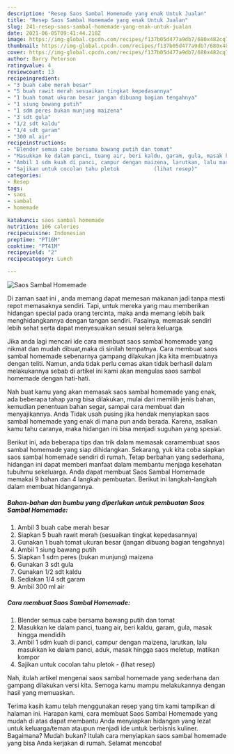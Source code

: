 ```yaml
---
description: "Resep Saos Sambal Homemade yang enak Untuk Jualan"
title: "Resep Saos Sambal Homemade yang enak Untuk Jualan"
slug: 241-resep-saos-sambal-homemade-yang-enak-untuk-jualan
date: 2021-06-05T09:41:44.218Z
image: https://img-global.cpcdn.com/recipes/f137b05d477a9db7/680x482cq70/saos-sambal-homemade-foto-resep-utama.jpg
thumbnail: https://img-global.cpcdn.com/recipes/f137b05d477a9db7/680x482cq70/saos-sambal-homemade-foto-resep-utama.jpg
cover: https://img-global.cpcdn.com/recipes/f137b05d477a9db7/680x482cq70/saos-sambal-homemade-foto-resep-utama.jpg
author: Barry Peterson
ratingvalue: 4
reviewcount: 13
recipeingredient:
- "3 buah cabe merah besar"
- "5 buah rawit merah sesuaikan tingkat kepedasannya"
- "1 buah tomat ukuran besar jangan dibuang bagian tengahnya"
- "1 siung bawang putih"
- "1 sdm peres bukan munjung maizena"
- "3 sdt gula"
- "1/2 sdt kaldu"
- "1/4 sdt garam"
- "300 ml air"
recipeinstructions:
- "Blender semua cabe bersama bawang putih dan tomat"
- "Masukkan ke dalam panci, tuang air, beri kaldu, garam, gula, masak hingga mendidih"
- "Ambil 1 sdm kuah di panci, campur dengan maizena, larutkan, lalu masukkan ke dalam panci, aduk, masak hingga saos meletup, matikan kompor"
- "Sajikan untuk cocolan tahu pletok           (lihat resep)"
categories:
- Resep
tags:
- saos
- sambal
- homemade

katakunci: saos sambal homemade 
nutrition: 106 calories
recipecuisine: Indonesian
preptime: "PT16M"
cooktime: "PT41M"
recipeyield: "2"
recipecategory: Lunch

---
```



![Saos Sambal Homemade](https://img-global.cpcdn.com/recipes/f137b05d477a9db7/680x482cq70/saos-sambal-homemade-foto-resep-utama.jpg)

Di zaman  saat ini , anda memang dapat memesan makanan jadi tanpa mesti repot memasaknya sendiri. Tapi, untuk mereka yang mau memberikan hidangan special pada orang tercinta, maka anda memang lebih baik menghidangkannya dengan tangan sendiri. Pasalnya, memasak sendiri lebih sehat serta dapat menyesuaikan sesuai selera keluarga.

Jika anda lagi mencari ide cara membuat saos sambal homemade yang nikmat dan mudah dibuat,maka di sinilah tempatnya. Cara membuat saos sambal homemade  sebenarnya gampang dilakukan jika kita membuatnya dengan teliti. Namun, anda tidak perlu cemas akan tidak berhasil dalam melakukannya 
sebab di artikel ini kami akan mengulas saos sambal homemade dengan hati-hati.  



Nah buat kamu yang akan memasak saos sambal homemade yang enak, ada beberapa tahap yang bisa dilakukan, mulai dari memilih jenis bahan, kemudian penentuan bahan segar, sampai cara membuat dan menyajikannya. Anda Tidak usah pusing jika hendak menyiapkan saos sambal homemade yang enak di mana pun anda berada. Karena, asalkan kamu  tahu caranya, maka hidangan ini bisa menjadi suguhan yang spesial.

Berikut ini, ada beberapa tips dan trik dalam memasak caramembuat saos sambal homemade yang siap dihidangkan. Sekarang, yuk kita coba siapkan saos sambal homemade sendiri di rumah. Tetap berbahan yang sederhana, hidangan ini dapat memberi manfaat dalam membantu menjaga kesehatan tubuhmu sekeluarga. Anda dapat membuat Saos Sambal Homemade memakai 9 bahan dan 4 langkah pembuatan. Berikut ini langkah-langkah dalam membuat hidangannya.

<!--inarticleads1-->

##### Bahan-bahan dan bumbu yang diperlukan untuk pembuatan Saos Sambal Homemade:

1. Ambil 3 buah cabe merah besar
1. Siapkan 5 buah rawit merah (sesuaikan tingkat kepedasannya)
1. Gunakan 1 buah tomat ukuran besar (jangan dibuang bagian tengahnya)
1. Ambil 1 siung bawang putih
1. Siapkan 1 sdm peres (bukan munjung) maizena
1. Gunakan 3 sdt gula
1. Gunakan 1/2 sdt kaldu
1. Sediakan 1/4 sdt garam
1. Ambil 300 ml air




<!--inarticleads2-->

##### Cara membuat Saos Sambal Homemade:

1. Blender semua cabe bersama bawang putih dan tomat
1. Masukkan ke dalam panci, tuang air, beri kaldu, garam, gula, masak hingga mendidih
1. Ambil 1 sdm kuah di panci, campur dengan maizena, larutkan, lalu masukkan ke dalam panci, aduk, masak hingga saos meletup, matikan kompor
1. Sajikan untuk cocolan tahu pletok -           (lihat resep)




Nah, itulah artikel mengenai  saos sambal homemade  yang sederhana dan gampang dilakukan versi kita. Semoga kamu mampu melakukannya dengan hasil yang memuaskan. 

Terima kasih kamu telah menggunakan resep yang tim kami tampilkan di halaman ini. Harapan kami, cara membuat  Saos Sambal Homemade yang mudah di atas dapat membantu Anda menyiapkan hidangan yang lezat untuk keluarga/teman ataupun menjadi ide untuk berbisnis kuliner. Bagaimana? Mudah bukan? Itulah cara menyiapkan saos sambal homemade yang bisa Anda kerjakan di rumah. Selamat mencoba!

